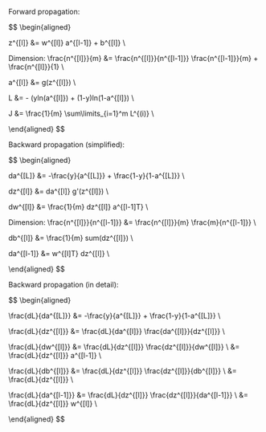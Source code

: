 Forward propagation:

$$
\begin{aligned}

z^{[l]} &= w^{[l]} a^{[l-1]} + b^{[l]} \\

Dimension: \frac{n^{[l]}}{m} &= \frac{n^{[l]}}{n^{[l-1]}} \frac{n^{[l-1]}}{m} + \frac{n^{[l]}}{1} \\

a^{[l]} &= g(z^{[l]}) \\

L &= - (yln(a^{[l]}) + (1-y)ln(1-a^{[l]}) \\

J &= \frac{1}{m} \sum\limits_{i=1}^m L^{(i)} \\

\end{aligned}
$$

Backward propagation (simplified):

$$
\begin{aligned}

da^{[L]} &= -\frac{y}{a^{[L]}} + \frac{1-y}{1-a^{[L]}} \\

dz^{[l]} &= da^{[l]} g'(z^{[l]}) \\

dw^{[l]} &= \frac{1}{m} dz^{[l]} a^{[l-1]T} \\

Dimension: \frac{n^{[l]}}{n^{[l-1]}} &= \frac{n^{[l]}}{m} \frac{m}{n^{[l-1]}} \\

db^{[l]} &= \frac{1}{m} sum(dz^{[l]}) \\

da^{[l-1]} &= w^{[l]T} dz^{[l]} \\

\end{aligned}
$$

Backward propagation (in detail):

$$
\begin{aligned}

\frac{dL}{da^{[L]}}
&= -\frac{y}{a^{[L]}} + \frac{1-y}{1-a^{[L]}} \\

\frac{dL}{dz^{[l]}}
&= \frac{dL}{da^{[l]}} \frac{da^{[l]}}{dz^{[l]}} \\

\frac{dL}{dw^{[l]}}
&= \frac{dL}{dz^{[l]}} \frac{dz^{[l]}}{dw^{[l]}} \\
&= \frac{dL}{dz^{[l]}} a^{[l-1]} \\

\frac{dL}{db^{[l]}}
&= \frac{dL}{dz^{[l]}} \frac{dz^{[l]}}{db^{[l]}} \\
&= \frac{dL}{dz^{[l]}} \\

\frac{dL}{da^{[l-1]}}
&= \frac{dL}{dz^{[l]}} \frac{dz^{[l]}}{da^{[l-1]}} \\
&= \frac{dL}{dz^{[l]}} w^{[l]} \\

\end{aligned}
$$
